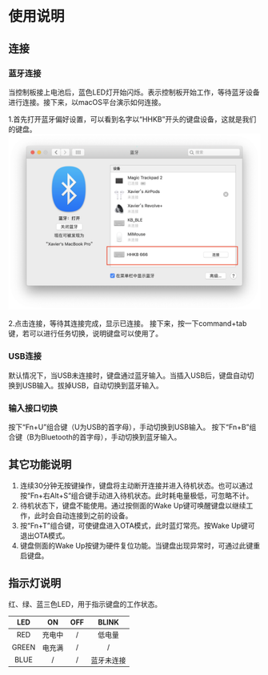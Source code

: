 # 使用说明
## 连接
### 蓝牙连接
当控制板接上电池后，蓝色LED灯开始闪烁。表示控制板开始工作，等待蓝牙设备进行连接。接下来，以macOS平台演示如何连接。

1.首先打开蓝牙偏好设置，可以看到名字以“HHKB”开头的键盘设备，这就是我们的键盘。
![Bluetooth Config](../images/bluetooth_config.JPG)

2.点击连接，等待其连接完成，显示已连接。
接下来，按一下command+tab键，若可以进行任务切换，说明键盘可以使用了。

### USB连接
默认情况下，当USB未连接时，键盘通过蓝牙输入。当插入USB后，键盘自动切换到USB输入。拔掉USB，自动切换到蓝牙输入。

### 输入接口切换
按下“Fn+U”组合键（U为USB的首字母），手动切换到USB输入。
按下“Fn+B”组合键（B为Bluetooth的首字母），手动切换到蓝牙输入。

## 其它功能说明
1. 连续30分钟无按键操作，键盘将主动断开连接并进入待机状态。也可以通过按“Fn+右Alt+S“组合键手动进入待机状态。此时耗电量极低，可忽略不计。
2. 待机状态下，键盘不能使用。通过按侧面的Wake Up键可唤醒键盘以继续工作，此时会自动连接到之前的设备。
3. 按“Fn+T”组合键，可使键盘进入OTA模式，此时蓝灯常亮。按Wake Up键可退出OTA模式。
4. 键盘侧面的Wake Up按键为硬件复位功能。当键盘出现异常时，可通过此键重启键盘。

## 指示灯说明
红、绿、蓝三色LED，用于指示键盘的工作状态。

 LED|ON|OFF|BLINK
 :--:|:--:|:--:|:--:
 RED|充电中|/|低电量
 GREEN|电充满|/|/
 BLUE|/|/|蓝牙未连接



